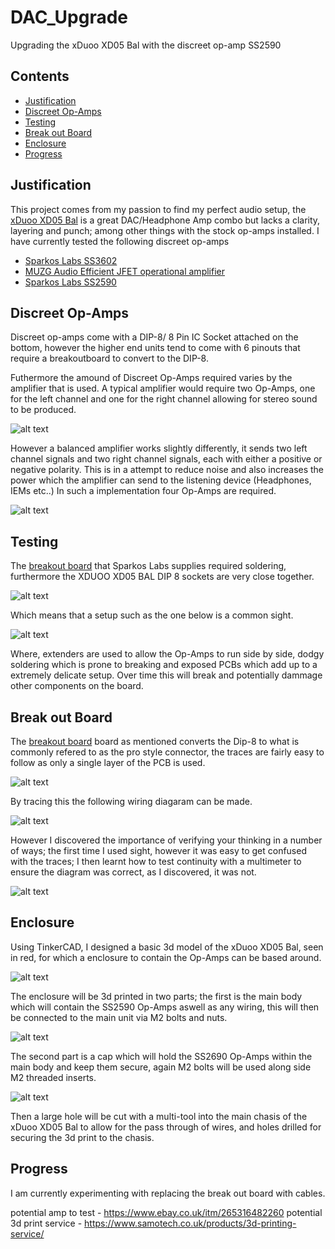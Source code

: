 # DAC_Upgrade
Upgrading the xDuoo XD05 Bal with the discreet op-amp SS2590


## Contents
* [Justification](#Justification)
* [Discreet Op-Amps](#Discreet-Op-Amps)
* [Testing](#Testing)
* [Break out Board](#Break-out-Board)
* [Enclosure](#Enclosure)
* [Progress](#Progress)

## Justification
This project comes from my passion to find my perfect audio setup, the [xDuoo XD05 Bal](https://xduoo.net/product/xd05-bal/) is a great DAC/Headphone Amp combo but lacks a clarity, layering and punch; among other things with the stock op-amps installed.
I have currently tested the following discreet op-amps
* [Sparkos Labs SS3602](https://sparkoslabs.com/product/dual-discrete-op-amp-ss3602/)
* [MUZG Audio Efficient JFET operational amplifier](https://muzgaudio.com/en/produkt/efficient-jfet-operational-amplifier/)
* [Sparkos Labs SS2590](https://sparkoslabs.com/product/pro-discrete-op-amp-ss2590/)


## Discreet Op-Amps

Discreet op-amps come with a DIP-8/ 8 Pin IC Socket attached on the bottom, however the higher end units tend to come with 6 pinouts that require a breakoutboard to convert to the DIP-8.

Futhermore the amound of Discreet Op-Amps required varies by the amplifier that is used. A typical amplifier would require two Op-Amps, one for the left channel and one for the right channel allowing for stereo sound to be produced.

![alt text](https://github.com/RavingSmurfGB/DAC_Upgrade/blob/main/images/unbalanced_amplification.png "Logo Title Text 1")

However a balanced amplifier works slightly differently, it sends two left channel signals and two right channel signals, each with either a positive or negative polarity. This is in a attempt to reduce noise and also increases the power which the amplifier can send to the listening device (Headphones, IEMs etc..) 
In such a implementation four Op-Amps are required.

![alt text](https://github.com/RavingSmurfGB/DAC_Upgrade/blob/main/images/balanced_amplification.png "Logo Title Text 1")

## Testing

The [breakout board](https://sparkoslabs.com/pro-discrete-op-amp/pro-to-dual-op-amp-adapter/) that Sparkos Labs supplies required soldering, furthermore the XDUOO XD05 BAL DIP 8 sockets are very close together.

![alt text](https://github.com/RavingSmurfGB/DAC_Upgrade/blob/main/images/dac.jpg "Logo Title Text 1")

Which means that a setup such as the one below is a common sight.

![alt text](https://github.com/RavingSmurfGB/DAC_Upgrade/blob/main/images/DAC%20with%20ss2590.jpg "Logo Title Text 1")

Where, extenders are used to allow the Op-Amps to run side by side, dodgy soldering which is prone to breaking and exposed PCBs which add up to a extremely delicate setup. Over time this will break and potentially dammage other components on the board.

## Break out Board

The [breakout board](https://sparkoslabs.com/pro-discrete-op-amp/pro-to-dual-op-amp-adapter/) board as mentioned converts the Dip-8 to what is commonly refered to as the pro style connector, the traces are fairly easy to follow as only a single layer of the PCB is used.

![alt text](https://github.com/RavingSmurfGB/DAC_Upgrade/blob/main/images/breakout.jpg "Logo Title Text 1")

By tracing this the following wiring diagaram can be made.

![alt text](https://github.com/RavingSmurfGB/DAC_Upgrade/blob/main/images/Sparkos%20breakout%20board%20diagram.png "Logo Title Text 1")

However I discovered the importance of verifying your thinking in a number of ways; the first time I used sight, however it was easy to get confused with the traces; I then learnt how to test continuity with a multimeter to ensure the diagram was correct, as I discovered, it was not.

![alt text](https://github.com/RavingSmurfGB/DAC_Upgrade/blob/main/images/Sparkos%20breakout%20board%20diagram%20v2.png "Logo Title Text 1")

## Enclosure

Using TinkerCAD, I designed a basic 3d model of the xDuoo XD05 Bal, seen in red, for which a enclosure to contain the Op-Amps can be based around.

![alt text](https://github.com/RavingSmurfGB/DAC_Upgrade/blob/main/images/3d_print.png "Logo Title Text 1")

The enclosure will be 3d printed in two parts; the first is the main body which will contain the SS2590 Op-Amps aswell as any wiring, this will then be connected to the main unit via M2 bolts and nuts.

![alt text](https://github.com/RavingSmurfGB/DAC_Upgrade/blob/main/images/3d_main.png "Logo Title Text 1")

The second part is a cap which will hold the SS2690 Op-Amps within the main body and keep them secure, again M2 bolts will be used along side M2 threaded inserts.

![alt text](https://github.com/RavingSmurfGB/DAC_Upgrade/blob/main/images/3d_cap.png "Logo Title Text 1")

Then a large hole will be cut with a multi-tool into the main chasis of the xDuoo XD05 Bal to allow for the pass through of wires, and holes drilled for securing the 3d print to the chasis.

## Progress

I am currently experimenting with replacing the break out board with cables.


 potential amp to test - https://www.ebay.co.uk/itm/265316482260
 potential 3d print service - https://www.samotech.co.uk/products/3d-printing-service/
